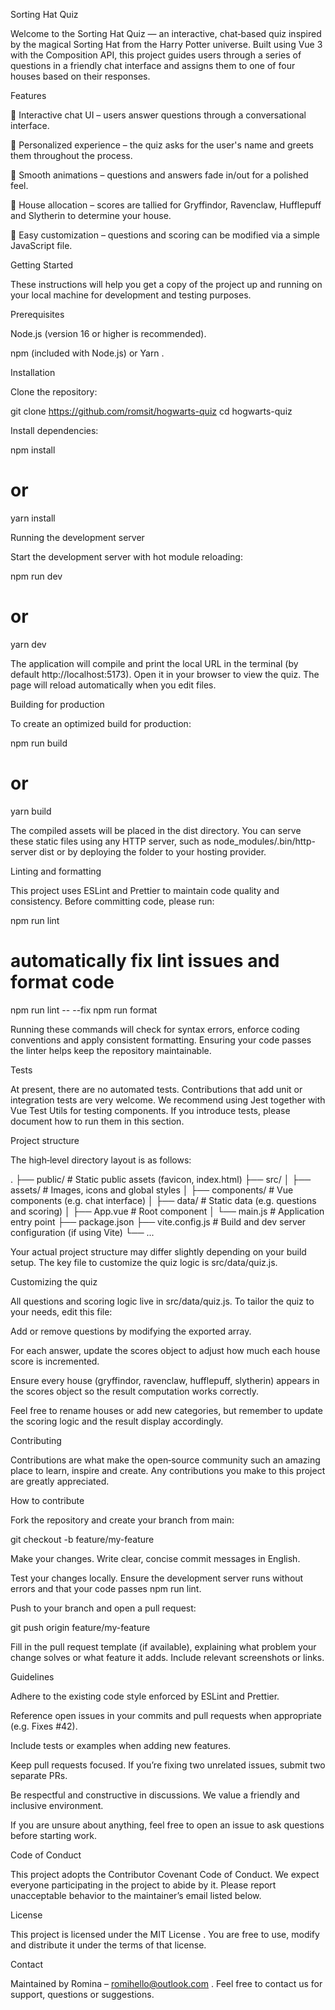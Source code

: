Sorting Hat Quiz

Welcome to the Sorting Hat Quiz — an interactive, chat‑based quiz inspired by the magical Sorting Hat from the Harry Potter universe. Built using Vue 3
 with the Composition API, this project guides users through a series of questions in a friendly chat interface and assigns them to one of four houses based on their responses.

Features

🔮 Interactive chat UI – users answer questions through a conversational interface.

🧙 Personalized experience – the quiz asks for the user's name and greets them throughout the process.

🎨 Smooth animations – questions and answers fade in/out for a polished feel.

🏰 House allocation – scores are tallied for Gryffindor, Ravenclaw, Hufflepuff and Slytherin to determine your house.

🔧 Easy customization – questions and scoring can be modified via a simple JavaScript file.

Getting Started

These instructions will help you get a copy of the project up and running on your local machine for development and testing purposes.

Prerequisites

Node.js
 (version 16 or higher is recommended).

npm (included with Node.js) or Yarn
.

Installation

Clone the repository:

git clone https://github.com/romsit/hogwarts-quiz
cd hogwarts-quiz


Install dependencies:

npm install
# or
yarn install

Running the development server

Start the development server with hot module reloading:

npm run dev
# or
yarn dev


The application will compile and print the local URL in the terminal (by default http://localhost:5173). Open it in your browser to view the quiz. The page will reload automatically when you edit files.

Building for production

To create an optimized build for production:

npm run build
# or
yarn build


The compiled assets will be placed in the dist directory. You can serve these static files using any HTTP server, such as node_modules/.bin/http-server dist or by deploying the folder to your hosting provider.

Linting and formatting

This project uses ESLint
 and Prettier
 to maintain code quality and consistency. Before committing code, please run:

npm run lint
# automatically fix lint issues and format code
npm run lint -- --fix
npm run format


Running these commands will check for syntax errors, enforce coding conventions and apply consistent formatting. Ensuring your code passes the linter helps keep the repository maintainable.

Tests

At present, there are no automated tests. Contributions that add unit or integration tests are very welcome. We recommend using Jest
 together with Vue Test Utils
 for testing components. If you introduce tests, please document how to run them in this section.

Project structure

The high‑level directory layout is as follows:

.
├── public/               # Static public assets (favicon, index.html)
├── src/
│   ├── assets/           # Images, icons and global styles
│   ├── components/       # Vue components (e.g. chat interface)
│   ├── data/             # Static data (e.g. questions and scoring)
│   ├── App.vue           # Root component
│   └── main.js           # Application entry point
├── package.json
├── vite.config.js        # Build and dev server configuration (if using Vite)
└── ...


Your actual project structure may differ slightly depending on your build setup. The key file to customize the quiz logic is src/data/quiz.js.

Customizing the quiz

All questions and scoring logic live in src/data/quiz.js. To tailor the quiz to your needs, edit this file:

Add or remove questions by modifying the exported array.

For each answer, update the scores object to adjust how much each house score is incremented.

Ensure every house (gryffindor, ravenclaw, hufflepuff, slytherin) appears in the scores object so the result computation works correctly.

Feel free to rename houses or add new categories, but remember to update the scoring logic and the result display accordingly.

Contributing

Contributions are what make the open‑source community such an amazing place to learn, inspire and create. Any contributions you make to this project are greatly appreciated.

How to contribute

Fork the repository and create your branch from main:

git checkout -b feature/my-feature


Make your changes. Write clear, concise commit messages in English.

Test your changes locally. Ensure the development server runs without errors and that your code passes npm run lint.

Push to your branch and open a pull request:

git push origin feature/my-feature


Fill in the pull request template (if available), explaining what problem your change solves or what feature it adds. Include relevant screenshots or links.

Guidelines

Adhere to the existing code style enforced by ESLint and Prettier.

Reference open issues in your commits and pull requests when appropriate (e.g. Fixes #42).

Include tests or examples when adding new features.

Keep pull requests focused. If you’re fixing two unrelated issues, submit two separate PRs.

Be respectful and constructive in discussions. We value a friendly and inclusive environment.

If you are unsure about anything, feel free to open an issue to ask questions before starting work.

Code of Conduct

This project adopts the Contributor Covenant
 Code of Conduct. We expect everyone participating in the project to abide by it. Please report unacceptable behavior to the maintainer’s email listed below.

License

This project is licensed under the MIT License
. You are free to use, modify and distribute it under the terms of that license.

Contact

Maintained by Romina – romihello@outlook.com
. Feel free to contact us for support, questions or suggestions.